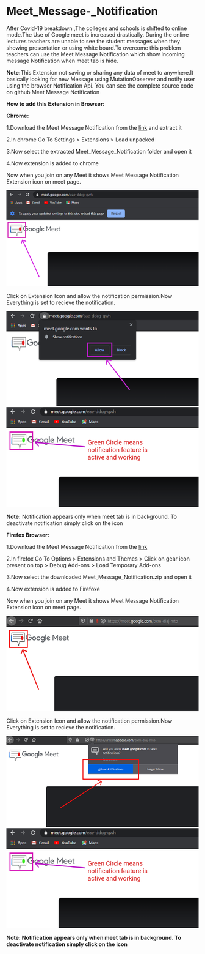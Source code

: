 # Meet_Message-_Notification
After Covid-19 breakdown ,The colleges and schools is shifted to online mode.The Use of Google meet is increased drastically. During the online lectures teachers are unable to see the student messages when they showing presentation or using white board.To overcome this problem teachers can use the Meet Message Notification which show incoming message Notification when meet tab is hide.

<b>Note:</b>This Extension not saving or sharing any data of meet to anywhere.It basically looking for new Message using MutationObserver and notify user using the browser Notification Api. You can see the complete source code on github Meet Message Notification

<b>
How to add this Extension in Browser:
  </b>


<b>Chrome:</b>
    
1.Download the Meet Message Notification from the <a href="https://github.com/dharm8149/Meet_Message-_Notification/raw/main/Chrome/Meet_Message_Notification.zip">link</a> and extract it

2.In chrome Go To Settings > Extensions > Load unpacked

3.Now select the extracted Meet_Message_Notification folder and open it

4.Now extension is added to chrome

Now when you join on any Meet it shows Meet Message Notification Extension icon on meet page. 

<img src="https://github.com/dharm8149/Meet_Message-_Notification/raw/main/Read_Md_Images/meet_first.png">

Click on Extension Icon and allow the notification permission.Now Everything is set to recieve the notification. 

<img src="https://github.com/dharm8149/Meet_Message-_Notification/raw/main/Read_Md_Images/meet_second.png">

<img src="https://github.com/dharm8149/Meet_Message-_Notification/raw/main/Read_Md_Images/meet_third.png">

<b>Note:</b> Notification appears only when meet tab is in background.
To deactivate notification simply click on the icon



<b>Firefox Browser:</b>

1.Download the Meet Message Notification from the <a href="https://github.com/dharm8149/Meet_Message-_Notification/raw/main/Mozila_Firefox_Extension/Meet_Message_Notification.zip">link</a>

2.In firefox Go To Options > Extensions and Themes > Click on gear icon present on top > Debug Add-ons > Load Temporary Add-ons

3.Now select the downloaded Meet_Message_Notification.zip and open it

4.Now extension is added to Firefoxe

Now when you join on any Meet it shows Meet Message Notification Extension icon on meet page.

<img src="https://github.com/dharm8149/Meet_Message-_Notification/raw/main/Read_Md_Images/fmeet_first.png">


Click on Extension Icon and allow the notification permission.Now Everything is set to recieve the notification.

<img src="https://github.com/dharm8149/Meet_Message-_Notification/raw/main/Read_Md_Images/fmeet_second.png">

<img src="https://github.com/dharm8149/Meet_Message-_Notification/raw/main/Read_Md_Images/meet_third.png">


<b>Note: <b>Notification appears only when meet tab is in background.
To deactivate notification simply click on the icon
